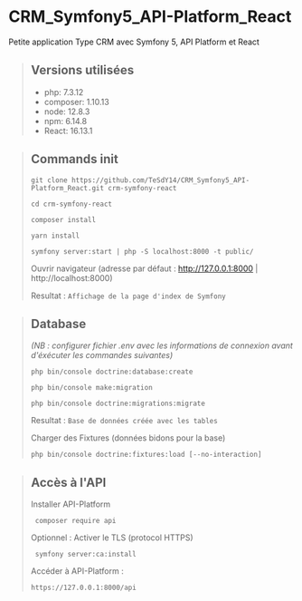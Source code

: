 # CRM_Symfony5_API-Platform_React

Petite application Type CRM avec Symfony 5, API Platform et React

> ## Versions utilisées
> * php: 7.3.12
> * composer: 1.10.13
> * node: 12.8.3
> * npm: 6.14.8
> * React: 16.13.1

> ## Commands init
> ```
> git clone https://github.com/TeSdY14/CRM_Symfony5_API-Platform_React.git crm-symfony-react
> ```
> ```
> cd crm-symfony-react
> ```
> ```
> composer install
> ```
> ```
> yarn install
> ```
> ```
> symfony server:start | php -S localhost:8000 -t public/
> ```
> Ouvrir navigateur (adresse par défaut : http://127.0.0.1:8000 | http://localhost:8000)
>
> Resultat : `Affichage de la page d'index de Symfony`

> ## Database 
> *(NB : configurer fichier .env avec les informations de connexion avant d'éxécuter les commandes suivantes)*
> ```
> php bin/console doctrine:database:create
> ```
> ```
> php bin/console make:migration
> ```
> ```
> php bin/console doctrine:migrations:migrate
> ```
> Resultat : `Base de données créée avec les tables` 
>
> Charger des Fixtures (données bidons pour la base) 
> ```
> php bin/console doctrine:fixtures:load [--no-interaction]
> ```

> ## Accès à l'API 
> Installer API-Platform
> ```
>  composer require api
> ```
> Optionnel : Activer le TLS (protocol HTTPS)
> ```
>  symfony server:ca:install
> ```
> Accéder à API-Platform :
> ```
> https://127.0.0.1:8000/api
> ```
